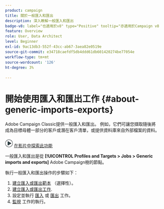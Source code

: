 ```yaml
---
product: campaign
title: 關於一般匯入和匯出
description: 深入瞭解一般匯入和匯出
badge-v8: label="也適用於v8" type="Positive" tooltip="亦適用於Campaign v8"
feature: Overview
role: User, Data Architect
level: Beginner
exl-id: 9ac13db3-552f-43cc-ab67-3aea82e0519e
source-git-commit: e34718caefdf5db4ddd61db601420274be77054e
workflow-type: tm+mt
source-wordcount: '126'
ht-degree: 3%

---
```


# 開始使用匯入和匯出工作 {#about-generic-imports-exports}



Adobe Campaign Classic提供一般匯入和匯出。 例如，它們可讓您擷取隨後將成為目標母體一部分的客戶或潛在客戶清單，或提供資料庫來自外部檔案的資料。

![](assets/do-not-localize/how-to-video.png) [在影片中探索此功能](../../platform/using/exporting-and-importing-profiles.md#import-profiles-video)

一般匯入和匯出是從 **[!UICONTROL Profiles and Targets > Jobs > Generic imports and exports]** Adobe Campaign樹的節點。

執行一般匯入和匯出操作的步驟如下：

1. [建立匯入或匯出範本](../../platform/using/creating-import-export-templates.md) （選擇性）。
1. [建立匯入或匯出工作](../../platform/using/creating-import-export-jobs.md).
1. 設定並執行 [匯入](../../platform/using/executing-import-jobs.md) 或 [匯出](../../platform/using/executing-export-jobs.md) 工作。
1. [監視](../../platform/using/monitoring-jobs-execution.md) 工作的執行。
